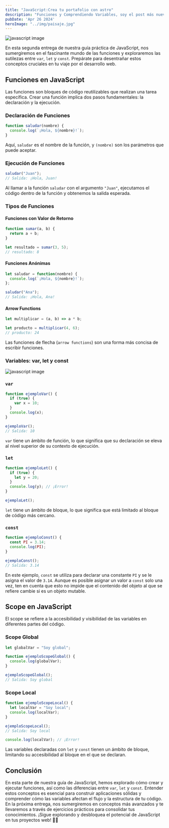 ```yaml
---
title: "JavaScript:Crea tu portafolio con astro"
description: "Funciones y Comprendiendo Variables, soy el post más nuevo"
pubDate: 'Apr 26 2024'
heroImage: "../img/paisaje.jpg"
---
```





![javascript image](/img/monachina.jpg)

En esta segunda entrega de nuestra guía práctica de JavaScript, nos sumergiremos en el fascinante mundo de las funciones y exploraremos las sutilezas entre `var`, `let` y `const`. Prepárate para desentrañar estos conceptos cruciales en tu viaje por el desarrollo web.

## Funciones en JavaScript

Las funciones son bloques de código reutilizables que realizan una tarea específica. Crear una función implica dos pasos fundamentales: la declaración y la ejecución.

### Declaración de Funciones

```javascript
function saludar(nombre) {
  console.log(`¡Hola, ${nombre}!`);
}
```

Aquí, `saludar` es el nombre de la función, y `(nombre)` son los parámetros que puede aceptar.

### Ejecución de Funciones

```javascript
saludar("Juan");
// Salida: ¡Hola, Juan!
```

Al llamar a la función `saludar` con el argumento `"Juan"`, ejecutamos el código dentro de la función y obtenemos la salida esperada.

### Tipos de Funciones

#### Funciones con Valor de Retorno

```javascript
function sumar(a, b) {
  return a + b;
}

let resultado = sumar(3, 5);
// resultado: 8
```

#### Funciones Anónimas

```javascript
let saludar = function(nombre) {
  console.log(`¡Hola, ${nombre}!`);
};

saludar("Ana");
// Salida: ¡Hola, Ana!
```


#### Arrow Functions

```javascript
let multiplicar = (a, b) => a * b;

let producto = multiplicar(4, 6);
// producto: 24
```

Las funciones de flecha (`arrow functions`) son una forma más concisa de escribir funciones.

### Variables: var, let y const

![javascript image](/img/monachina.jpg)

### `var`

```javascript
function ejemploVar() {
  if (true) {
    var x = 10;
  }
  console.log(x);
}

ejemploVar();
// Salida: 10
```

`var` tiene un ámbito de función, lo que significa que su declaración se eleva al nivel superior de su contexto de ejecución.

### `let`

```javascript
function ejemploLet() {
  if (true) {
    let y = 20;
  }
  console.log(y); // ¡Error!
}

ejemploLet();
```

`let` tiene un ámbito de bloque, lo que significa que está limitado al bloque de código más cercano.

### `const`

```javascript
function ejemploConst() {
  const PI = 3.14;
  console.log(PI);
}

ejemploConst();
// Salida: 3.14
```

En este ejemplo, `const` se utiliza para declarar una constante `PI` y se le asigna el valor de `3.14`. Aunque es posible asignar un valor a `const` solo una vez, ten en cuenta que esto no impide que el contenido del objeto al que se refiere cambie si es un objeto mutable.

## Scope en JavaScript

El scope se refiere a la accesibilidad y visibilidad de las variables en diferentes partes del código.

### Scope Global

```javascript
let globalVar = "Soy global";

function ejemploScopeGlobal() {
  console.log(globalVar);
}

ejemploScopeGlobal();
// Salida: Soy global
```

### Scope Local

```javascript
function ejemploScopeLocal() {
  let localVar = "Soy local";
  console.log(localVar);
}

ejemploScopeLocal();
// Salida: Soy local

console.log(localVar); // ¡Error!
```

Las variables declaradas con `let` y `const` tienen un ámbito de bloque, limitando su accesibilidad al bloque en el que se declaran.

## Conclusión

En esta parte de nuestra guía de JavaScript, hemos explorado cómo crear y ejecutar funciones, así como las diferencias entre `var`, `let` y `const`. Entender estos conceptos es esencial para construir aplicaciones sólidas y comprender cómo las variables afectan el flujo y la estructura de tu código. En la próxima entrega, nos sumergiremos en conceptos más avanzados y te llevaremos a través de ejercicios prácticos para consolidar tus conocimientos. ¡Sigue explorando y desbloquea el potencial de JavaScript en tus proyectos web! 🚀✨